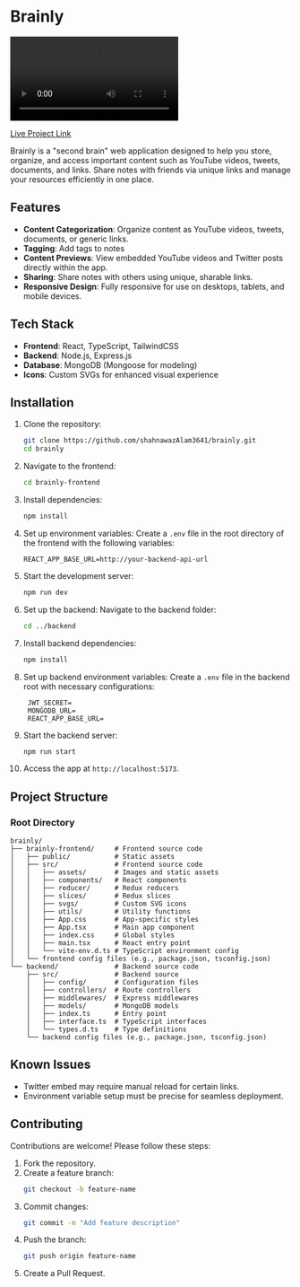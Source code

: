 # Brainly

![Demo Video](brainly-frontend/src/assets/brainly-preview2.mp4)

[Live Project Link](https://brainly-typescript.vercel.app/)

Brainly is a "second brain" web application designed to help you store, organize, and access important content such as YouTube videos, tweets, documents, and links. Share notes with friends via unique links and manage your resources efficiently in one place.

## Features

- **Content Categorization**: Organize content as YouTube videos, tweets, documents, or generic links.
- **Tagging**: Add tags to notes
- **Content Previews**: View embedded YouTube videos and Twitter posts directly within the app.
- **Sharing**: Share notes with others using unique, sharable links.
- **Responsive Design**: Fully responsive for use on desktops, tablets, and mobile devices.

## Tech Stack

- **Frontend**: React, TypeScript, TailwindCSS
- **Backend**: Node.js, Express.js
- **Database**: MongoDB (Mongoose for modeling)
- **Icons**: Custom SVGs for enhanced visual experience

## Installation

1. Clone the repository:
   ```bash
   git clone https://github.com/shahnawazAlam3641/brainly.git
   cd brainly
   ```

2. Navigate to the frontend:
   ```bash
   cd brainly-frontend
   ```

3. Install dependencies:
   ```bash
   npm install
   ```

4. Set up environment variables:
   Create a `.env` file in the root directory of the frontend with the following variables:
   ```env
   REACT_APP_BASE_URL=http://your-backend-api-url
   ```

5. Start the development server:
   ```bash
   npm run dev
   ```

6. Set up the backend:
   Navigate to the backend folder:
   ```bash
   cd ../backend
   ```

7. Install backend dependencies:
   ```bash
   npm install
   ```

8. Set up backend environment variables:
   Create a `.env` file in the backend root with necessary configurations:
   ```env
    JWT_SECRET=
    MONGODB_URL=
    REACT_APP_BASE_URL=
   ```

9. Start the backend server:
   ```bash
   npm run start
   ```

10. Access the app at `http://localhost:5173`.

## Project Structure

### Root Directory
```
brainly/
├── brainly-frontend/     # Frontend source code
│   ├── public/           # Static assets
│   ├── src/              # Frontend source code
│   │   ├── assets/       # Images and static assets
│   │   ├── components/   # React components
│   │   ├── reducer/      # Redux reducers
│   │   ├── slices/       # Redux slices
│   │   ├── svgs/         # Custom SVG icons
│   │   ├── utils/        # Utility functions
│   │   ├── App.css       # App-specific styles
│   │   ├── App.tsx       # Main app component
│   │   ├── index.css     # Global styles
│   │   ├── main.tsx      # React entry point
│   │   └── vite-env.d.ts # TypeScript environment config
│   └── frontend config files (e.g., package.json, tsconfig.json)
└── backend/              # Backend source code
    ├── src/              # Backend source
    │   ├── config/       # Configuration files
    │   ├── controllers/  # Route controllers
    │   ├── middlewares/  # Express middlewares
    │   ├── models/       # MongoDB models
    │   ├── index.ts      # Entry point
    │   ├── interface.ts  # TypeScript interfaces
    │   └── types.d.ts    # Type definitions
    └── backend config files (e.g., package.json, tsconfig.json)
```

## Known Issues

- Twitter embed may require manual reload for certain links.
- Environment variable setup must be precise for seamless deployment.

## Contributing

Contributions are welcome! Please follow these steps:

1. Fork the repository.
2. Create a feature branch:
   ```bash
   git checkout -b feature-name
   ```
3. Commit changes:
   ```bash
   git commit -m "Add feature description"
   ```
4. Push the branch:
   ```bash
   git push origin feature-name
   ```
5. Create a Pull Request.

